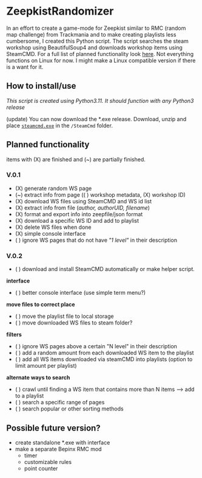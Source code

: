 
# ZeepkistRandomizer
In an effort to create a game-mode for Zeepkist similar to RMC (random map challenge) from Trackmania and to make creating playlists less cumbersome, I created this Python script. The script searches the steam workshop using BeautifulSoup4 and downloads workshop items using SteamCMD. For a full list of planned functionality look [here](#planned-functionality). Not everything functions on Linux for now. I might make a Linux compatible version if there is a want for it.

## How to install/use
*This script is created using Python3.11. It should function with any Python3 release*

(update) You can now download the *.exe release. Download, unzip and place [`steamcmd.exe`](https://steamcdn-a.akamaihd.net/client/installer/steamcmd.zip) in the `/SteamCmd` folder.

## Planned functionality
items with (X) are finished and (~) are partially finished.

### V.0.1

- (X)   generate random WS page
- (~)   extract info from page ((  ) workshop metadata, (X) workshop ID)
- (X)   download WS files using SteamCMD and WS id list
- (X)   extract info from file (_author, authorUID, filename_)      
- (X)   format and export info into zeepfile/json format
- (X)   download a specific WS ID and add to playlist
- (X)   delete WS files when done
- (X)   simple console interface
- ( )   ignore WS pages that do not have _"1 level"_ in their description

### V.0.2

- ( )   download and install SteamCMD automatically or make helper script.

**interface**
- ( )   better console interface (use simple term menu?)

**move files to correct place**
- ( )   move the playlist file to local storage
- ( )   move downloaded WS files to steam folder?

**filters**
- ( )   ignore WS pages above a certain "N level" in their description
- ( )   add a random amount from each downloaded WS item to the playlist
- ( )   add all WS items downloaded via steamCMD into playlists (option to limit amount per playlist)

**alternate ways to search**
- ( )   crawl until finding a WS item that contains more than N items --> add to a playlist
- ( )   search a specific range of pages
- ( )   search popular or other sorting methods


## Possible future version?
- create standalone *.exe with interface
- make a separate Bepinx RMC mod
    - timer
    - customizable rules
    - point counter
